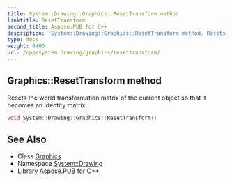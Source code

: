 ```yaml
---
title: System::Drawing::Graphics::ResetTransform method
linktitle: ResetTransform
second_title: Aspose.PUB for C++
description: 'System::Drawing::Graphics::ResetTransform method. Resets the world transformation matrix of the current object so that it becomes an identity matrix in C++.'
type: docs
weight: 6400
url: /cpp/system.drawing/graphics/resettransform/
---
```

## Graphics::ResetTransform method


Resets the world transformation matrix of the current object so that it becomes an identity matrix.

```cpp
void System::Drawing::Graphics::ResetTransform()
```

## See Also

* Class [Graphics](../)
* Namespace [System::Drawing](../../)
* Library [Aspose.PUB for C++](../../../)
